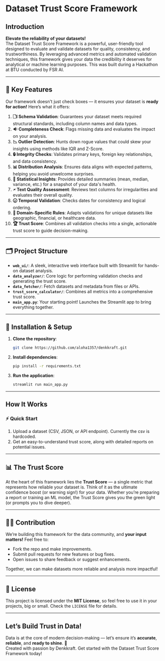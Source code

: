 # Dataset Trust Score Framework

## Introduction
**Elevate the reliability of your datasets!**  
The Dataset Trust Score Framework is a powerful, user-friendly tool designed to evaluate and validate datasets for quality, consistency, and trustworthiness. By leveraging advanced metrics and automated validation techniques, this framework gives your data the credibility it deserves for analytical or machine learning purposes. 
This was built during a Hackathon at BTU conducted by FSR AI.

---

## 🔑 Key Features
Our framework doesn't just check boxes — it ensures your dataset is **ready for action!** Here’s what it offers:

1. **🗋l Schema Validation**: Guarantees your dataset meets required structural standards, including column names and data types.  
2. **🔉 Completeness Check**: Flags missing data and evaluates the impact on your analysis.  
3. **📉 Outlier Detection**: Hunts down rogue values that could skew your insights using methods like IQR and Z-Score.  
4. **🔒 Integrity Checks**: Validates primary keys, foreign key relationships, and data consistency.  
5. **📊 Distribution Analysis**: Ensures data aligns with expected patterns, helping you avoid unwelcome surprises.  
6. **🧺 Statistical Insights**: Provides detailed summaries (mean, median, variance, etc.) for a snapshot of your data's health.  
7. **🗲 Text Quality Assessment**: Reviews text columns for irregularities and evaluates their overall quality.  
8. **🕢 Temporal Validation**: Checks dates for consistency and logical ordering.  
9. **🤝 Domain-Specific Rules**: Adapts validations for unique datasets like geographic, financial, or healthcare data.  
10. **🏆 Trust Score**: Combines all validation checks into a single, actionable trust score to guide decision-making.

---

## 🗂 Project Structure

- **`web_ui/`**: A sleek, interactive web interface built with Streamlit for hands-on dataset analysis.  
- **`data_analyzer/`**: Core logic for performing validation checks and generating the trust score.  
- **`data_fetcher/`**: Fetch datasets and metadata from files or APIs.  
- **`trust_score_calculator/`**: Combines all metrics into a comprehensive trust score.  
- **`main_app.py`**: Your starting point! Launches the Streamlit app to bring everything together.  

---

## 🔧 Installation & Setup

1. **Clone the repository**:  
   ```bash  
   git clone https://github.com/aloha1357/denkkraft.git 
   ```  

2. **Install dependencies**:  
   ```bash  
   pip install -r requirements.txt  
   ```  

3. **Run the application**:  
   ```bash  
   streamlit run main_app.py  
   ```  

---

## How It Works

### ⚡ Quick Start
1. Upload a dataset (CSV, JSON, or API endpoint). Currently the csv is hardcoded. 
2. Get an easy-to-understand trust score, along with detailed reports on potential issues.    
---

## 📊 The Trust Score
At the heart of this framework lies the **Trust Score** — a single metric that represents how reliable your dataset is. Think of it as the ultimate confidence boost (or warning sign!) for your data. Whether you’re preparing a report or training an ML model, the Trust Score gives you the green light (or prompts you to dive deeper).  

---

## 🧑‍💻 Contribution
We’re building this framework for the data community, and **your input matters!** Feel free to:  
- Fork the repo and make improvements.  
- Submit pull requests for new features or bug fixes.  
- Open issues to share feedback or suggest enhancements.  

Together, we can make datasets more reliable and analysis more impactful!  

---

## 📜 License
This project is licensed under the **MIT License**, so feel free to use it in your projects, big or small. Check the `LICENSE` file for details.  

---

## Let’s Build Trust in Data!
Data is at the core of modern decision-making — let’s ensure it’s **accurate**, **reliable**, and **ready to shine**. 🚀  
Created with passion by Denkkraft.
Get started with the Dataset Trust Score Framework today!

